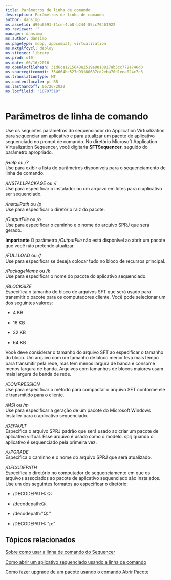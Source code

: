 ```yaml
---
title: Parâmetros de linha de comando
description: Parâmetros de linha de comando
author: dansimp
ms.assetid: d90a0591-f1ce-4cb8-b244-85cc70461922
ms.reviewer: ''
manager: dansimp
ms.author: dansimp
ms.pagetype: mdop, appcompat, virtualization
ms.mktglfcycl: deploy
ms.sitesec: library
ms.prod: w10
ms.date: 06/16/2016
ms.openlocfilehash: 31d6ca1215648e2519e9818817ab5cc779a746d0
ms.sourcegitcommit: 354664bc527d93f80687cd2eba70d1eea024c7c3
ms.translationtype: MT
ms.contentlocale: pt-BR
ms.lasthandoff: 06/26/2020
ms.locfileid: "10797518"
---
```

# Parâmetros de linha de comando


Use os seguintes parâmetros do sequenciador do Application Virtualization para sequenciar um aplicativo e para atualizar um pacote de aplicativo sequenciado no prompt de comando. No diretório Microsoft Application Virtualization Sequencer, você digitaria **SFTSequencer**, seguido do parâmetro apropriado.

<a href="" id="-help-or---"></a>*/Help* ou */?*  
Use para exibir a lista de parâmetros disponíveis para o sequenciamento de linha de comando.

<a href="" id="-installpackage-or--i"></a>*/INSTALLPACKAGE* ou */i*  
Use para especificar o instalador ou um arquivo em lotes para o aplicativo ser sequenciado.

<a href="" id="-installpath-or--p"></a>*/InstallPath* ou */p*  
Use para especificar o diretório raiz do pacote.

<a href="" id="-outputfile-or--o"></a>*/OutputFile* ou */o*  
Use para especificar o caminho e o nome do arquivo SPRJ que será gerado.

**Importante**  O parâmetro */OutputFile* não está disponível ao abrir um pacote que você não pretende atualizar.

 

<a href="" id="-fullload-or--f"></a>*/FULLLOAD* ou */f*  
Use para especificar se deseja colocar tudo no bloco de recursos principal.

<a href="" id="-packagename-or--k"></a>*/PackageName* ou */k*  
Use para especificar o nome do pacote do aplicativo sequenciado.

<a href="" id="-blocksize"></a>*/BLOCKSIZE*  
Especifica o tamanho do bloco de arquivos SFT que será usado para transmitir o pacote para os computadores cliente. Você pode selecionar um dos seguintes valores:

-   4 KB

-   16 KB

-   32 KB

-   64 KB

Você deve considerar o tamanho do arquivo SFT ao especificar o tamanho do bloco. Um arquivo com um tamanho de bloco menor leva mais tempo para transmitir pela rede, mas tem menos largura de banda e consome menos largura de banda. Arquivos com tamanhos de blocos maiores usam mais largura de banda de rede.

<a href="" id="-compression"></a>*/COMPRESSION*  
Use para especificar o método para compactar o arquivo SFT conforme ele é transmitido para o cliente.

<a href="" id="-msi-or--m"></a>*/MSI* ou */m*  
Use para especificar a geração de um pacote do Microsoft Windows Installer para o aplicativo sequenciado.

<a href="" id="-default"></a>*/DEFAULT*  
Especifica o arquivo SPRJ padrão que será usado ao criar um pacote de aplicativo virtual. Esse arquivo é usado como o modelo. sprj quando o aplicativo é sequenciado pela primeira vez.

<a href="" id="-upgrade"></a>*/UPGRADE*  
Especifica o caminho e o nome do arquivo SPRJ que será atualizado.

<a href="" id="-decodepath"></a>*/DECODEPATH*  
Especifica o diretório no computador de sequenciamento em que os arquivos associados ao pacote de aplicativo sequenciado são instalados. Use um dos seguintes formatos ao especificar o diretório:

-   /DECODEPATH: Q:

-   /decodepath:Q:.

-   /decodepath:"Q:."

-   /DECODEPATH: "p:"

## Tópicos relacionados


[Sobre como usar a linha de comando do Sequencer](about-using-the-sequencer-command-line.md)

[Como abrir um aplicativo sequenciado usando a linha de comando](how-to-open-a-sequenced-application-using-the-command-line.md)

[Como fazer upgrade de um pacote usando o comando Abrir Pacote](how-to-upgrade-a-package-using-the-open-package-command.md)

 

 





